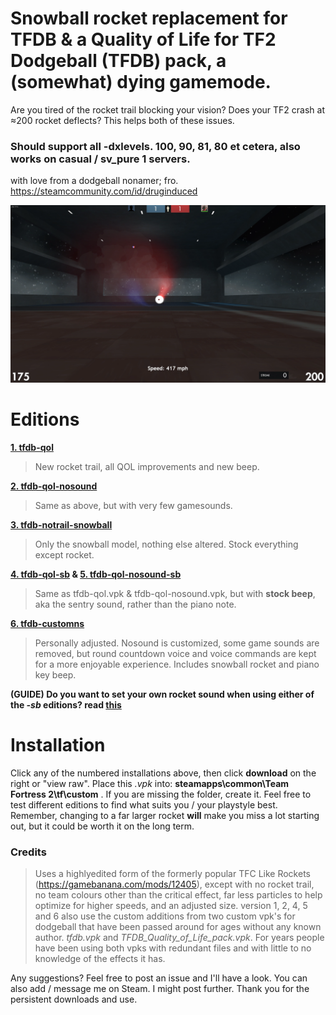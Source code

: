 # **Snowball rocket replacement for TFDB & a Quality of Life for TF2 Dodgeball (TFDB) pack, a (somewhat) dying gamemode.**
Are you tired of the rocket trail blocking your vision? Does your TF2 crash at ≈200 rocket deflects? This helps both of these issues.
### Should support all -dxlevels. 100, 90, 81, 80 et cetera, also works on casual / sv_pure 1 servers.
with love from a dodgeball nonamer; fro. https://steamcommunity.com/id/druginduced

![example](https://raw.githubusercontent.com/flawfree/tfdbqol/main/db.PNG)

# Editions
**[1. tfdb-qol](tfdb-qol.vpk)**
>New rocket trail, all QOL improvements and new beep.

**[2. tfdb-qol-nosound](tfdb-qol-nosound.vpk)**
>Same as above, but with very few gamesounds.

**[3. tfdb-notrail-snowball](tfdb-notrail-snowball.vpk)**
>Only the snowball model, nothing else altered. Stock everything except rocket.

**[4. tfdb-qol-sb](tfdb-qol-sb.vpk) & [5. tfdb-qol-nosound-sb](tfdb-qol-nosound-sb.vpk)**
>Same as tfdb-qol.vpk & tfdb-qol-nosound.vpk, but with **stock beep**, aka the sentry sound, rather than the piano note.

**[6. tfdb-customns](tfdb-customns.vpk)**
>Personally adjusted. Nosound is customized, some game sounds are removed, but round countdown voice and voice commands are kept for a more enjoyable experience. Includes snowball rocket and piano key beep.

**(GUIDE) Do you want to set your own rocket sound when using either of the *-sb* editions? read **[this](custombeep.md)****

# **Installation**
Click any of the numbered installations above, then click **download** on the right or "view raw". Place this *.vpk* into: **steamapps\common\Team Fortress 2\tf\custom** . If you are missing the folder, create it. Feel free to test different editions to find what suits you / your playstyle best. Remember, changing to a far larger rocket **will** make you miss a lot starting out, but it could be worth it on the long term. 

### **Credits**
>Uses a highlyedited form of the formerly popular TFC Like Rockets (https://gamebanana.com/mods/12405), except with no rocket trail, no team colours other than the critical effect, far less particles to help optimize for higher speeds, and an adjusted size. version 1, 2, 4, 5 and 6 also use the custom additions from two custom vpk's for dodgeball that have been passed around for ages without any known author. *tfdb.vpk* and *TFDB_Quality_of_Life_pack.vpk*. For years people have been using both vpks with redundant files and with little to no knowledge of the effects it has.

Any suggestions? Feel free to post an issue and I'll have a look. You can also add / message me on Steam. I might post further. Thank you for the persistent downloads and use.
